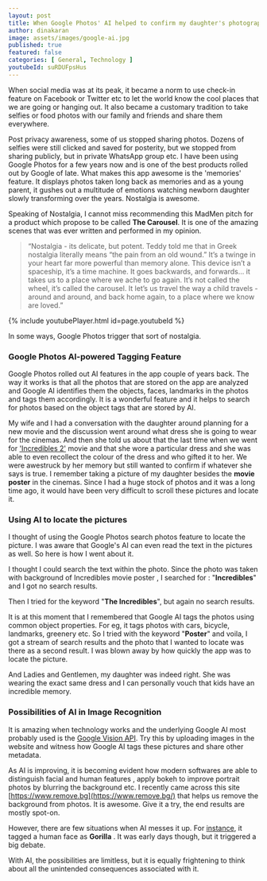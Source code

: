 ```yaml
---
layout: post
title: When Google Photos' AI helped to confirm my daughter's photographic memory
author: dinakaran
image: assets/images/google-ai.jpg
published: true
featured: false
categories: [ General, Technology ]
youtubeId: suRDUFpsHus
---
```

When social media was at its peak, it became a norm to use check-in feature on Facebook or Twitter etc to let the world know the cool places that we are going or hanging out. It also became a customary tradition to take selfies or food photos with our family and friends and share them everywhere.

Post privacy awareness, some of us stopped sharing photos. Dozens of selfies were still clicked and saved for posterity, but we stopped from sharing publicly, but in private WhatsApp group etc. I have been using Google Photos for a few years now and is one of the best products rolled out by Google of late. What makes this app awesome is the 'memories' feature. It displays photos taken long back as memories and as a young parent, it gushes out a multitude of emotions watching newborn daughter slowly transforming over the years. Nostalgia is awesome.

Speaking of Nostalgia, I cannot miss recommending this MadMen pitch for a product which propose to be called **The Carousel**. It is one of the amazing scenes that was ever written and performed in my opinion. 

> “Nostalgia - its delicate, but potent. Teddy told me that in Greek nostalgia literally means “the pain from an old wound.” It’s a twinge in your heart far more powerful than memory alone. This device isn’t a spaceship, it’s a time machine. It goes backwards, and forwards… it takes us to a place where we ache to go again. It’s not called the wheel, it’s called the carousel. It let’s us travel the way a child travels - around and around, and back home again, to a place where we know are loved.” 


{% include youtubePlayer.html id=page.youtubeId %}

In some ways, Google Photos trigger that sort of nostalgia.

### **Google Photos AI-powered Tagging Feature**

Google Photos rolled out AI features in the app couple of years back. The way it works is that all the photos that are stored on the app are analyzed and Google AI identifies them the objects, faces, landmarks in the photos and tags them accordingly. It is a wonderful feature and it helps to search for photos based on the object tags that are stored by AI. 

My wife and I had a conversation with the daughter around planning for a new movie and the discussion went around what dress she is going to wear for the cinemas. And then she told us about that the last time when we went for ['Incredibles 2'](https://en.wikipedia.org/wiki/Incredibles_2) movie and that she wore a particular dress and she was able to even recollect the colour of the dress and who gifted it to her. We were awestruck by her memory but still wanted to confirm if whatever she says is true. I remember taking a picture of my daughter besides the **movie poster** in the cinemas. Since I had a huge stock of photos and it was a long time ago, it would have been very difficult to scroll these pictures and locate it.

### **Using AI to locate the pictures**

I thought of using the Google Photos search photos feature to locate the picture. I was aware that Google's AI can even read the text in the pictures as well. So here is how I went about it. 

I thought I could search the text within the photo. Since the photo was taken with background of Incredibles movie poster , I searched for : "**Incredibles**" and I got no search results.

Then I tried for the keyword "**The Incredibles**", but again no search results.

It is at this moment that I remembered that Google AI tags the photos using common object properties. For eg, it tags photos with cars, bicycle, landmarks, greenery etc. So I tried with the keyword "**Poster**" and voila, I got a stream of search results and the photo that I wanted to locate was there as a second result. I was blown away by how quickly the app was to locate the picture.

And Ladies and Gentlemen, my daughter was indeed right. She was wearing the exact same dress and I can personally vouch that kids have an incredible memory.


### **Possibilities of AI in Image Recognition** 

It is amazing when technology works and the underlying Google AI most probably used is the [Google Vision API](https://cloud.google.com/vision/). Try this by uploading images in the website and witness how Google AI tags these pictures and share other metadata.

As AI is improving, it is becoming evident how modern softwares are able to distinguish facial and human features , apply bokeh to improve portrait photos by blurring the background etc. I recently came across this  site [https://www.remove.bg](https://www.remove.bg/) that helps us remove the background from photos. It is awesome. Give it a try, the end results are mostly spot-on.

However, there are few situations when AI messes it up. For [instance](https://www.theverge.com/2018/1/12/16882408/google-racist-gorillas-photo-recognition-algorithm-ai), it tagged a human face as **Gorilla** . It was early days though, but it triggered a big debate.

With AI, the possibilities are limitless, but it is equally frightening to think about all the unintended consequences associated with it.
